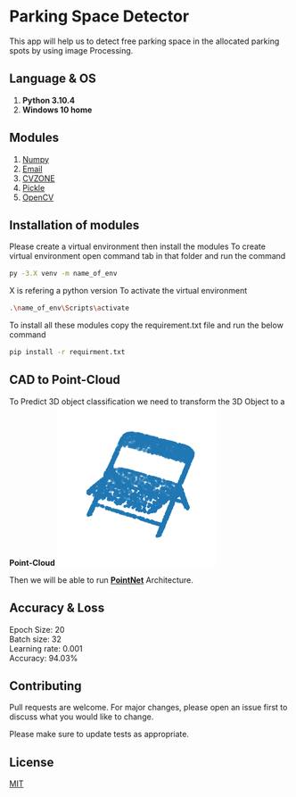 # Parking Space Detector

This app will help us to detect free parking space in the allocated parking spots by using image Processing.

<!-- ## Dataset

The dataset was taken from [Princeton Modelnet](https://modelnet.cs.princeton.edu/).

[Modelnet10 Download ](http://3dvision.princeton.edu/projects/2014/3DShapeNets/ModelNet10.zip) 
![alt text](https://github.com/Shadin710/CAD-Object-Classification/blob/main/Images/A-sample-model-from-each-category-of-the-ModelNet10-dataset.png?raw=True) -->

## Language & OS
1. **Python 3.10.4**
2. **Windows 10 home**

## Modules
1. [Numpy](https://numpy.org/)
2. [Email](https://pypi.org/project/email/)
3. [CVZONE](https://github.com/cvzone/cvzone)
4. [Pickle](https://www.synopsys.com/blogs/software-security/python-pickling/#:~:text=Pickle%20in%20Python%20is%20primarily,transport%20data%20over%20the%20network.)
5. [OpenCV](https://opencv.org/)


## Installation of modules
Please create a virtual environment then install the modules
To create virtual environment open command tab in that folder and run the command
``` bash
py -3.X venv -m name_of_env
```
X is refering a python version
To activate the virtual environment

```bash
.\name_of_env\Scripts\activate
```


To install all these modules copy the requirement.txt file and run the below command
```bash
pip install -r requirment.txt
```
## CAD to Point-Cloud
To Predict 3D object classification we need to transform the 3D Object to a **Point-Cloud**
![alt text](https://github.com/Shadin710/CAD-Object-Classification/blob/main/Images/point_cloud.png?raw=True)

Then we will be able to run [**PointNet**](https://github.com/charlesq34/pointnet) Architecture.
## Accuracy & Loss 
Epoch Size: 20\
Batch size: 32\
Learning rate: 0.001\
Accuracy: 94.03%

<!-- ![alt text](https://github.com/Shadin710/Brain-Tumor-Prediction/blob/main/images/accuracy_loss.png?raw=true) -->



## Contributing
Pull requests are welcome. For major changes, please open an issue first to discuss what you would like to change.

Please make sure to update tests as appropriate.

## License
[MIT](https://choosealicense.com/licenses/mit/)
